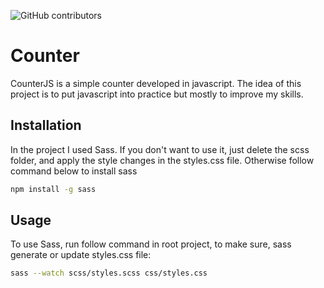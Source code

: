 ![GitHub contributors](https://img.shields.io/github/contributors/Gemod/CounterJS)

# Counter

CounterJS is a simple counter developed in javascript. The idea of this project is to put javascript into practice but mostly to improve my skills.

## Installation


In the project I used Sass. If you don't want to use it, just delete the scss folder, and apply the style changes in the styles.css file. Otherwise follow command below to install sass

```bash
npm install -g sass
```

## Usage
To use Sass, run follow command in root project, to make sure, sass generate or update styles.css file:

```bash
sass --watch scss/styles.scss css/styles.css
```
